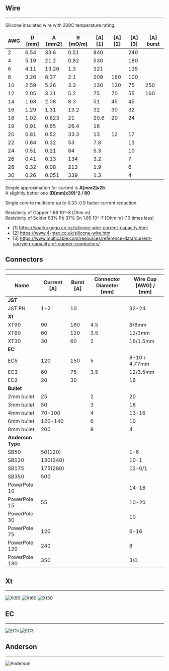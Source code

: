 ## Wire
---
Silicone insulated wire with 200C temperature rating.

| AWG | D [mm] | A [mm2]| R [mO/m]| [A] [1] | [A] [2] | [A] [3]  | [A] burst |
|---|-----|-----|-----|-----|----|----|-----|
| 2 | 6.54| 33.6| 0.51|  840|    | 240|
| 4 | 5.19| 21.2| 0.82|  530|    | 180|
| 6 | 4.11| 13.26| 1.3|  321|    | 135|
| 8 | 3.26| 8.37|  2.1|  209| 180| 100|  
| 10| 2.59| 5.26|  3.3|  130| 120|  75| 250|
| 12| 2.05| 3.31|  5.2|   75|  70|  55| 160|
| 14| 1.63| 2.08|  8.3|   51|  45|  45|
| 16| 1.29| 1.31| 13.2|   32|  30|  32|
| 18| 1.02| 0.823|  21| 20.6|  20|  24|
| 19| 0.91| 0.65| 26.4|   16|    |    |
| 20| 0.81| 0.52| 33.3|   13|  12|  17|
| 22| 0.64| 0.32|  53 |  7.8|    |  13|
| 24| 0.51| 0.21|  84 |  5.3|    |  10|
| 26| 0.41| 0.13| 134 |  3.2|    |   7|
| 28| 0.32| 0.08| 213 |  1.9|    |   6|
| 30| 0.26| 0.051|339 |  1.3|    |   4|

Simple approximation for current is **A[mm2]x25**.   
A slighltly better one **(D[mm]x39)^2 / 80**

Single core to multicore up to 0.33..0.5 factor current reduction.  

Resistivity of Copper 1.68 10^-8  [Ohm m]  
Resistivity of Solder 63% Pb 37% Sn 1.65 10^-7 [Ohm m] (10 times less)  

* [1] https://sparks.gogo.co.nz/silicone-wire-current-capacity.html
* [2] https://www.4-max.co.uk/silicone-wire.htm
* [3] https://www.multicable.com/resources/reference-data/current-carrying-capacity-of-copper-conductors/

## Connectors 
-----
| Name  | Current [A]| Burst [A] | Connector Diameter [mm] | Wire Cup [AWG] / [mm] |
|-------|---------|-------|--------------------|--------------| 
| **JST** | |  |  |  |
| JST PH| 1-2 | 10  | | 32-24
| **Xt** | | | | |
| XT90  | 90  | 180 | 4.5 | 8/8mm
| XT60  | 60  | 120 | 3.5 | 12/3mm |
| XT30  | 30  | 60  | 2 | 16/1.5mm |
| **EC** | | | | |
| EC5   | 120 | 150 | 5 |  8-10 / 4.77mm
| EC3   | 60  | 75  | 3.5| 12/3.5mm
| EC2   | 20  | 30  | | 16
| **Bullet** | | | | |
| 2mm bullet | 25 || 2 | 20
| 3mm bullet | 50 || 3 | 18
| 4mm bullet | 70-100  | | 4 | 13-16
| 6mm bullet | 120-140 | | 6 | 10
| 8mm bullet | 200 | | 8 | 4
| **Anderson Type** 
| SB50  | 50(120) | | | 1-6
| SB120 | 130(240) | | | 10-1 
| SB175 | 175(280) | | | 12-0/1
| SB350 | 500 |
| PowerPole 10 | | | |14-16
| PowerPole 15 | 55 | | |10-20
| PowerPole 30 | | | | 10
| PowerPole 75 | 120 | | | 6-16 
| PowerPole 120 | 240 | | | 8
| PowerPole 180 | 350 | | | 3/0

## Xt
----

![Xt90](xt90.jpg)
![Xt60](xt60.jpg)
![Xt30](xt30.jpg)
## EC
----

![EC5](EC5.jpg)
![EC3](ec3.jpg)

## Anderson
----
![Anderson](Anderson-SB-Plug-Sizes.jpg)
